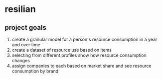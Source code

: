 # resilian
## project goals
1. create a granular model for a person's resource consumption in a year and over time
2. create a dataset of resource use based on items
3. selecting from different profiles show how resource consumption changes
4. assign companies to each based on market share and see resource consumption by brand
